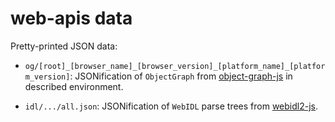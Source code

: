 # web-apis data

Pretty-printed JSON data:

- `og/[root]_[browser_name]_[browser_version]_[platform_name]_[platform_version]`:
  JSONification of `ObjectGraph` from
  [object-graph-js](https://github.com/mdittmer/object-graph-js) in described
  environment.

- `idl/.../all.json`: JSONification of `WebIDL` parse trees from
  [webidl2-js](https://github.com/mdittmer/webidl2-js).
